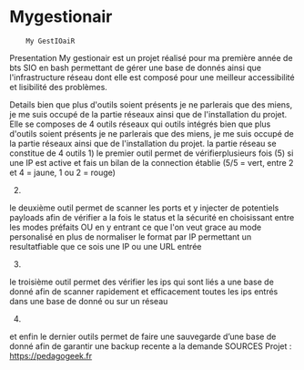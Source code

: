 # Mygestionair
		My GestIOaiR
Presentation
My gestionair est un projet réalisé pour ma première année de bts SIO en bash permettant de gérer une base de donnés ainsi que l'infrastructure réseau dont elle est composé pour une meilleur accessibilité  et lisibilité des problèmes.

Details
bien que plus d'outils soient présents je ne parlerais que des miens, je me suis occupé de la partie réseaux ainsi que de l'installation du projet. Elle se composes de 4 outils réseaux qui 
outils intégrés
bien que plus d'outils soient présents je ne parlerais que des miens, je me suis occupé de la partie réseaux ainsi que de l'installation du projet.
la partie réseau se constitue de 4 outils
1)
le premier outil permet de vérifierplusieurs fois (5) si une IP est active  et fais un bilan de la connection établie (5/5 = vert, entre 2 et 4 = jaune, 1 ou 2 = rouge)


2)
le deuxième outil permet de scanner les ports et y injecter de potentiels payloads afin de vérifier a la fois le status et la sécurité en choisissant entre les modes préfaits OU en y entrant ce que l'on veut grace au mode personalisé en plus de normaliser le format par IP permettant un resultatfiable que ce sois une IP ou une URL entrée

3)
le troisième outil permet des vérifier les ips qui sont liés a une base de donné afin de scanner rapidement et efficacement toutes les ips entrés dans une base de donné ou sur un réseau

4)
et enfin le dernier outils permet de faire une sauvegarde d’une base de donné afin de garantir une backup recente a la demande 
SOURCES
Projet : https://pedagogeek.fr
